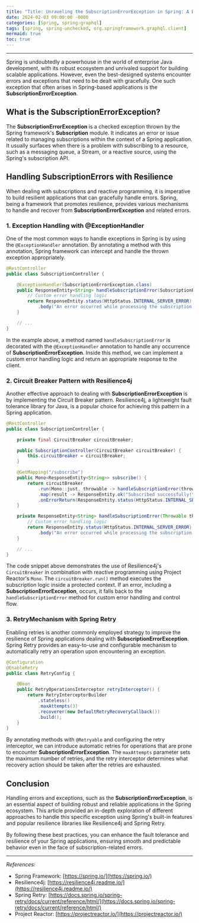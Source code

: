 ```yaml
---
title: "Title: Unraveling the SubscriptionErrorException in Spring: A Deep Dive into Error Handling and Resilience"
date: 2024-02-03 09:00:00 -0000
categories: [Spring, spring-graphql]
tags: [spring, spring-unchecked, org.springframework.graphql.client]
mermaid: true
toc: true
---
```



---

Spring is undoubtedly a powerhouse in the world of enterprise Java development, with its robust ecosystem and unrivaled support for building scalable applications. However, even the best-designed systems encounter errors and exceptions that need to be dealt with gracefully. One such exception that often arises in Spring-based applications is the **SubscriptionErrorException**.

## What is the SubscriptionErrorException?

The **SubscriptionErrorException** is a checked exception thrown by the Spring framework's **Subscription** module. It indicates an error or issue related to managing subscriptions within the context of a Spring application. It usually surfaces when there is a problem with subscribing to a resource, such as a messaging queue, a Stream, or a reactive source, using the Spring's subscription API.

## Handling SubscriptionErrors with Resilience

When dealing with subscriptions and reactive programming, it is imperative to build resilient applications that can gracefully handle errors. Spring, being a framework that promotes resilience, provides various mechanisms to handle and recover from **SubscriptionErrorException** and related errors.

### 1. Exception Handling with @ExceptionHandler

One of the most common ways to handle exceptions in Spring is by using the `@ExceptionHandler` annotation. By annotating a method with this annotation, Spring framework can intercept and handle the thrown exception appropriately.

```java
@RestController
public class SubscriptionController {

    @ExceptionHandler(SubscriptionErrorException.class)
    public ResponseEntity<String> handleSubscriptionError(SubscriptionErrorException ex) {
        // Custom error handling logic
        return ResponseEntity.status(HttpStatus.INTERNAL_SERVER_ERROR)
            .body("An error occurred while processing the subscription: " + ex.getMessage());
    }

    // ...
}
```

In the example above, a method named `handleSubscriptionError` is decorated with the `@ExceptionHandler` annotation to handle any occurrence of **SubscriptionErrorException**. Inside this method, we can implement a custom error handling logic and return an appropriate response to the client.

### 2. Circuit Breaker Pattern with Resilience4j

Another effective approach to dealing with **SubscriptionErrorException** is by implementing the Circuit Breaker pattern. Resilience4j, a lightweight fault tolerance library for Java, is a popular choice for achieving this pattern in a Spring application.

```java
@RestController
public class SubscriptionController {

    private final CircuitBreaker circuitBreaker;

    public SubscriptionController(CircuitBreaker circuitBreaker) {
        this.circuitBreaker = circuitBreaker;
    }

    @GetMapping("/subscribe")
    public Mono<ResponseEntity<String>> subscribe() {
        return circuitBreaker
            .run(Mono::just, throwable -> handleSubscriptionError(throwable))
            .map(result -> ResponseEntity.ok("Subscribed successfully!"))
            .onErrorReturn(ResponseEntity.status(HttpStatus.INTERNAL_SERVER_ERROR).body("Unable to subscribe at the moment."));
    }

    private ResponseEntity<String> handleSubscriptionError(Throwable throwable) {
        // Custom error handling logic
        return ResponseEntity.status(HttpStatus.INTERNAL_SERVER_ERROR)
            .body("An error occurred while processing the subscription: " + throwable.getMessage());
    }

    // ...
}
```

The code snippet above demonstrates the use of Resilience4j's `CircuitBreaker` in combination with reactive programming using Project Reactor's `Mono`. The `circuitBreaker.run()` method executes the subscription logic inside a protected context. If an error, including a **SubscriptionErrorException**, occurs, it falls back to the `handleSubscriptionError` method for custom error handling and control flow.

### 3. RetryMechanism with Spring Retry

Enabling retries is another commonly employed strategy to improve the resilience of Spring applications dealing with **SubscriptionErrorException**. Spring Retry provides an easy-to-use and configurable mechanism to automatically retry an operation upon encountering an exception.

```java
@Configuration
@EnableRetry
public class RetryConfig {

    @Bean
    public RetryOperationsInterceptor retryInterceptor() {
        return RetryInterceptorBuilder
            .stateless()
            .maxAttempts(3)
            .recoverer(new DefaultRetryRecoveryCallback())
            .build();
    }
}
```

By annotating methods with `@Retryable` and configuring the retry interceptor, we can introduce automatic retries for operations that are prone to encounter **SubscriptionErrorException**. The `maxAttempts` parameter sets the maximum number of retries, and the retry interceptor determines what recovery action should be taken after the retries are exhausted.

## Conclusion

Handling errors and exceptions, such as the **SubscriptionErrorException**, is an essential aspect of building robust and reliable applications in the Spring ecosystem. This article provided an in-depth exploration of different approaches to handle this specific exception using Spring's built-in features and popular resilience libraries like Resilience4j and Spring Retry.

By following these best practices, you can enhance the fault tolerance and resilience of your Spring applications, ensuring smooth and predictable behavior even in the face of subscription-related errors.

---

*References:*

- Spring Framework: [https://spring.io/](https://spring.io/)
- Resilience4j: [https://resilience4j.readme.io/](https://resilience4j.readme.io/)
- Spring Retry: [https://docs.spring.io/spring-retry/docs/current/reference/html/](https://docs.spring.io/spring-retry/docs/current/reference/html/)
- Project Reactor: [https://projectreactor.io/](https://projectreactor.io/)